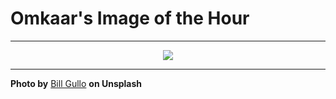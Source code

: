 # Omkaar's Image of the Hour

---

<div align="center">

<a href="https://unsplash.com/photos/a-silhouette-walks-into-the-bright-light-Qw2UaNLBOlk">
  <img src="https://images.unsplash.com/photo-1750129163201-fd024540b192?crop=entropy&cs=tinysrgb&fit=max&fm=jpg&ixid=M3w3NjA2Nzh8MHwxfHJhbmRvbXx8fHx8fHx8fDE3NTI5MzM2MDB8&ixlib=rb-4.1.0&q=80&w=1080" style="max-width:100%; height:auto;">
</a>



</div>

---

**Photo by** [Bill Gullo](https://unsplash.com/@billgullo) **on Unsplash**
